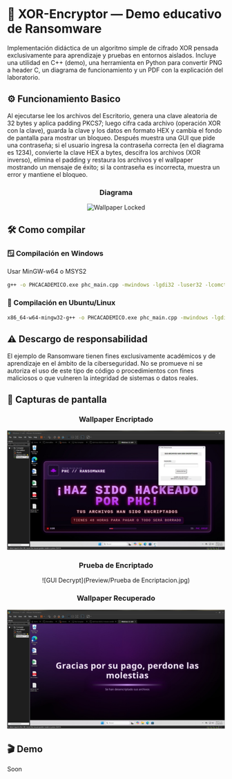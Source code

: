 
# 🔐 XOR-Encryptor — Demo educativo de Ransomware

Implementación didáctica de un algoritmo simple de cifrado XOR pensada exclusivamente para aprendizaje y pruebas en entornos aislados. Incluye una utilidad en C++ (demo), una herramienta en Python para convertir PNG a header C, un diagrama de funcionamiento y un PDF con la explicación del laboratorio.

## ⚙️ Funcionamiento Basico

Al ejecutarse lee los archivos del Escritorio, genera una clave aleatoria de 32 bytes y aplica padding PKCS7; luego cifra cada archivo (operación XOR con la clave), guarda la clave y los datos en formato HEX y cambia el fondo de pantalla para mostrar un bloqueo. Después muestra una GUI que pide una contraseña; si el usuario ingresa la contraseña correcta (en el diagrama es 1234), convierte la clave HEX a bytes, descifra los archivos (XOR inverso), elimina el padding y restaura los archivos y el wallpaper mostrando un mensaje de éxito; si la contraseña es incorrecta, muestra un error y mantiene el bloqueo.

<div align="center">

### Diagrama
![Wallpaper Locked](Preview/Diagrama.png)

</div>

## 🛠️ Como compilar

### 🪟 Compilación en Windows

Usar MinGW-w64 o MSYS2

```bash
g++ -o PHCACADEMICO.exe phc_main.cpp -mwindows -lgdi32 -luser32 -lcomctl32 -static-libgcc -static-libstdc++ -O2
```
### 🐧 Compilación en Ubuntu/Linux

```bash
x86_64-w64-mingw32-g++ -o PHCACADEMICO.exe phc_main.cpp -mwindows -lgdi32 -luser32 -lcomctl32 -static-libgcc -static-libstdc++ -O2
```

## ⚠️ Descargo de responsabilidad

El ejemplo de Ransomware tienen fines exclusivamente académicos y de aprendizaje en el ámbito de la ciberseguridad. No se promueve ni se autoriza el uso de este tipo de código o procedimientos con fines maliciosos o que vulneren la integridad de sistemas o datos reales.
## 📸 Capturas de pantalla

<div align="center">

### Wallpaper Encriptado
![Wallpaper Locked](Preview/Encriptado.jpeg)

### Prueba de Encriptado
![GUI Decrypt](Preview/Prueba de Encriptacion.jpg)

### Wallpaper Recuperado
![Wallpaper Success](Preview/Desencriptado.jpeg)

</div>

## 🎬 Demo
Soon

